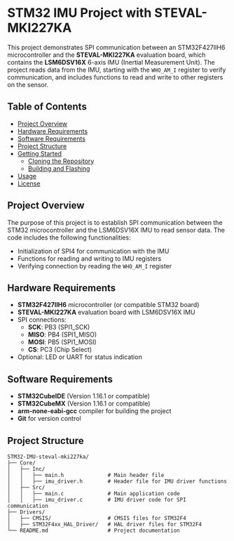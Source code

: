# STM32 IMU Project with STEVAL-MKI227KA

This project demonstrates SPI communication between an STM32F427IIH6 microcontroller and the **STEVAL-MKI227KA** evaluation board, which contains the **LSM6DSV16X** 6-axis IMU (Inertial Measurement Unit). The project reads data from the IMU, starting with the `WHO_AM_I` register to verify communication, and includes functions to read and write to other registers on the sensor.

## Table of Contents
- [Project Overview](#project-overview)
- [Hardware Requirements](#hardware-requirements)
- [Software Requirements](#software-requirements)
- [Project Structure](#project-structure)
- [Getting Started](#getting-started)
  - [Cloning the Repository](#cloning-the-repository)
  - [Building and Flashing](#building-and-flashing)
- [Usage](#usage)
- [License](#license)

## Project Overview

The purpose of this project is to establish SPI communication between the STM32 microcontroller and the LSM6DSV16X IMU to read sensor data. The code includes the following functionalities:
- Initialization of SPI4 for communication with the IMU
- Functions for reading and writing to IMU registers
- Verifying connection by reading the `WHO_AM_I` register

## Hardware Requirements

- **STM32F427IIH6** microcontroller (or compatible STM32 board)
- **STEVAL-MKI227KA** evaluation board with LSM6DSV16X IMU
- SPI connections:
  - **SCK**: PB3 (SPI1_SCK)
  - **MISO**: PB4 (SPI1_MISO)
  - **MOSI**: PB5 (SPI1_MOSI)
  - **CS**: PC3 (Chip Select)
- Optional: LED or UART for status indication

## Software Requirements

- **STM32CubeIDE** (Version 1.16.1 or compatible)
- **STM32CubeMX** (Version 1.16.1 or compatible)
- **arm-none-eabi-gcc** compiler for building the project
- **Git** for version control

## Project Structure

```plaintext
STM32-IMU-steval-mki227ka/
├── Core/
│   ├── Inc/
│   │   ├── main.h              # Main header file
│   │   ├── imu_driver.h        # Header file for IMU driver functions
│   ├── Src/
│   │   ├── main.c              # Main application code
│   │   ├── imu_driver.c        # IMU driver code for SPI communication
├── Drivers/
│   ├── CMSIS/                  # CMSIS files for STM32F4
│   ├── STM32F4xx_HAL_Driver/   # HAL driver files for STM32F4
└── README.md                   # Project documentation
